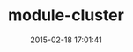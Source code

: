 ---
layout: post
title:  "module-cluster"
repo:   "Asher-/module-cluster"
date:   2015-02-18 17:01:41
gemurl: http://rubygems.org/gems/module-cluster
---